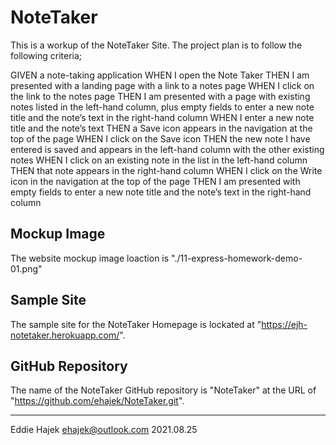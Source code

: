 # NoteTaker

This is a workup of the NoteTaker Site. 
The project plan is to follow the following criteria; 

GIVEN a note-taking application
WHEN I open the Note Taker
THEN I am presented with a landing page with a link to a notes page
WHEN I click on the link to the notes page
THEN I am presented with a page with existing notes listed in the left-hand column, plus empty fields to enter a new note title and the note’s text in the right-hand column
WHEN I enter a new note title and the note’s text
THEN a Save icon appears in the navigation at the top of the page
WHEN I click on the Save icon
THEN the new note I have entered is saved and appears in the left-hand column with the other existing notes
WHEN I click on an existing note in the list in the left-hand column
THEN that note appears in the right-hand column
WHEN I click on the Write icon in the navigation at the top of the page
THEN I am presented with empty fields to enter a new note title and the note’s text in the right-hand column

## Mockup Image

The website mockup image loaction is "./11-express-homework-demo-01.png" 


## Sample Site

The sample site for the NoteTaker Homepage is lockated at "https://ejh-notetaker.herokuapp.com/". 

## GitHub Repository 

The name of the NoteTaker GitHub repository is "NoteTaker" at the URL of "https://github.com/ehajek/NoteTaker.git". 

--- 

Eddie Hajek 
ehajek@outlook.com 
2021.08.25
